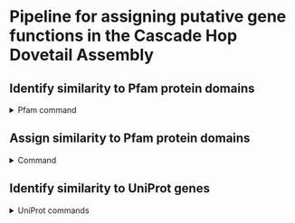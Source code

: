 # Pipeline for assigning putative gene functions in the Cascade Hop Dovetail Assembly 

## Identify similarity to Pfam protein domains
<details>
<summary>Pfam command</summary>

Pfam release 33.1 (accessed 08/25/2020)

HMMER 3.3

<code>hmmscan --cpu 64 --domtblout combinedHopCascadeDovetail.domtblout Pfam-A.hmm geneModels.pep.fasta > combinedHopCascadeDovetail.err</code>

</details>

## Assign similarity to Pfam protein domains
<details>
<summary>Command</summary>
<code>python assignPfam.py combinedHopCascadeDovetail.domtblout pfamRepeatDomains.txt geneModels.pep.fasta</code>
</details>


## Identify similarity to UniProt genes
<details>
<summary>UniProt commands</summary>

### hop vs uniprot transposable element genes

<code>blastp -query geneModels.pep.fasta -db uniprot_transposable_element_KW0814.fasta -evalue 1e-3 -outfmt '6 std qcovs' -out hop_vs_uniprotTEs.blastp -num_threads 16</code>

<code>blastp -query uniprot_transposable_element_KW0814.fasta -db blastDB/geneModels.pep.fasta -evalue 1e-3 -outfmt '6 std qcovs' -out uniprotTEs_vs_hop.blastp -num_threads 16</code>

### hop vs uniprot bacteria genes
<code>blastp -query geneModels.pep.fasta -db uniprot_bacteria.fasta -evalue 1e-3 -outfmt '6 std qcovs' -out hop_vs_bacteria.blastp -num_threads 16</code>

<code>blastp -query uniprot_bacteria.fasta -db blastDB/geneModels.pep.fasta -evalue 1e-3 -outfmt '6 std qcovs' -out bacteria_vs_hop.blastp -num_threads 16</code>

### hop vs uniprot virus genes
<code>blastp -query geneModels.pep.fasta -db uniprot_viruses.fasta -evalue 1e-3 -outfmt '6 std qcovs' -out hop_vs_viruses.blastp -num_threads 16</code>

<code>blastp -query uniprot_viruses.fasta -db blastDB/geneModels.pep.fasta -evalue 1e-3 -outfmt '6 std qcovs' -out viruses_vs_hop.blastp -num_threads 16</code>

### hop vs uniprot plant genes
<code>blastp -query geneModels.pep.fasta -db uniprot-reviewed_yes+taxonomy_3193.08242020.fasta -evalue 1e-3 -outfmt '6 std qcovs' -out hop_vs_uniprotPlants.blastp -num_threads 16</code>

<code>blastp -query uniprot-reviewed_yes+taxonomy_3193.08242020.fasta -db blastDB/geneModels.pep.fasta -evalue 1e-3 -outfmt '6 std qcovs' -out uniprotPlants_vs_hop.blastp -num_threads 16</code>
</details>


